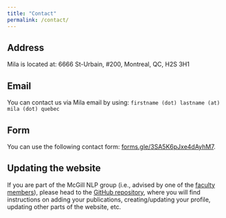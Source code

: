 ```yaml
---
title: "Contact"
permalink: /contact/
---
```


## Address

Mila is located at: 6666 St-Urbain, #200, Montreal, QC, H2S 3H1

## Email

You can contact us via Mila email by using: `firstname (dot) lastname (at) mila (dot) quebec`

## Form

You can use the following contact form: [forms.gle/3SA5K6pJxe4dAyhM7](https://forms.gle/3SA5K6pJxe4dAyhM7). 

## Updating the website

If you are part of the McGill NLP group (i.e., advised by one of the [faculty members](https://mcgill-nlp.github.io/people/)), please head to the [GitHub repository](https://github.com/McGill-NLP/mcgill-nlp.github.io), where you will find instructions on adding your publications, creating/updating your profile, updating other parts of the website, etc.